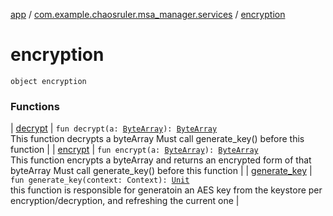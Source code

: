 [app](../../index.md) / [com.example.chaosruler.msa_manager.services](../index.md) / [encryption](.)

# encryption

`object encryption`

### Functions

| [decrypt](decrypt.md) | `fun decrypt(a: `[`ByteArray`](https://kotlinlang.org/api/latest/jvm/stdlib/kotlin/-byte-array/index.html)`): `[`ByteArray`](https://kotlinlang.org/api/latest/jvm/stdlib/kotlin/-byte-array/index.html)<br>This function decrypts a byteArray Must call generate_key() before this function |
| [encrypt](encrypt.md) | `fun encrypt(a: `[`ByteArray`](https://kotlinlang.org/api/latest/jvm/stdlib/kotlin/-byte-array/index.html)`): `[`ByteArray`](https://kotlinlang.org/api/latest/jvm/stdlib/kotlin/-byte-array/index.html)<br>This function encrypts a byteArray and returns an encrypted form of that byteArray Must call generate_key() before this function |
| [generate_key](generate_key.md) | `fun generate_key(context: Context): `[`Unit`](https://kotlinlang.org/api/latest/jvm/stdlib/kotlin/-unit/index.html)<br>this function is responsible for generatoin an AES key from the keystore per encryption/decryption, and refreshing the current one |

